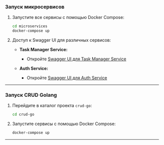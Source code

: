 ### Запуск микросервисов

1. Запустите все сервисы с помощью Docker Compose:

    ```bash
    cd microservices
    docker-compose up
    ```

2. Доступ к Swagger UI для различных сервисов:

    - **Task Manager Service:**
      - Откройте [Swagger UI для Task Manager Service](http://localhost:3000/api/docs)

    - **Auth Service:**
      - Откройте [Swagger UI для Auth Service](http://localhost:3010/swagger)

---

### Запуск CRUD Golang

1. Перейдите в каталог проекта `crud-go`:

    ```bash
    cd crud-go
    ```

2. Запустите сервисы с помощью Docker Compose:

    ```bash
    docker-compose up
    ```

---
